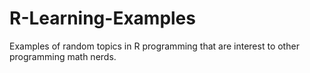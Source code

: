 # R-Learning-Examples
Examples of random topics in R programming that are interest to other programming math nerds.

